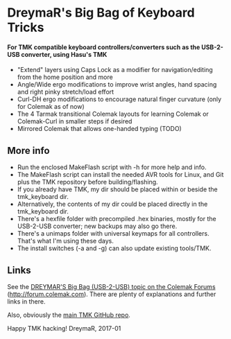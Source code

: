 DreymaR's Big Bag of Keyboard Tricks
====================================

#### For TMK compatible keyboard controllers/converters such as the USB-2-USB converter, using Hasu's TMK

* "Extend" layers using Caps Lock as a modifier for navigation/editing from the home position and more
* Angle/Wide ergo modifications to improve wrist angles, hand spacing and right pinky stretch/load effort
* Curl-DH ergo modifications to encourage natural finger curvature (only for Colemak as of now)
* The 4 Tarmak transitional Colemak layouts for learning Colemak or Colemak-Curl in smaller steps if desired
* Mirrored Colemak that allows one-handed typing (TODO)

More info
---------

* Run the enclosed MakeFlash script with -h for more help and info.
* The MakeFlash script can install the needed AVR tools for Linux, and Git plus the TMK repository before building/flashing.
* If you already have TMK, my dir should be placed within or beside the tmk_keyboard dir.
* Alternatively, the contents of my dir could be placed directly in the tmk_keyboard dir.
* There's a hexfile folder with precompiled .hex binaries, mostly for the USB-2-USB converter; new backups may also go there.
* There's a unimaps folder with universal keymaps for all controllers. That's what I'm using these days.
* The install switches (-a and -g) can also update existing tools/TMK.


Links
-----

See the [DREYMAR'S Big Bag (USB-2-USB) topic on the Colemak Forums](http://forum.colemak.com/viewtopic.php?id=2158) (http://forum.colemak.com).
There are plenty of explanations and further links in there.

Also, obviously the [main TMK GitHub repo](https://github.com/tmk/tmk_keyboard).

Happy TMK hacking!
DreymaR, 2017-01

